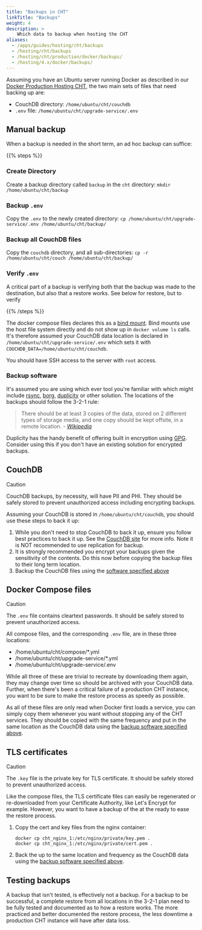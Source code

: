 ```yaml
---
title: "Backups in CHT"
linkTitle: "Backups"
weight: 4
description: >
    Which data to backup when hosting the CHT
aliases:
  - /apps/guides/hosting/cht/backups
  - /hosting/cht/backups
  - /hosting/cht/production/docker/backups/
  - /hosting/4.x/docker/backups/
---
```


Assuming you have an Ubuntu server running Docker as described in our [Docker Production Hosting CHT](/hosting/cht/docker), the two main sets of files that need backing up are:

* CouchDB directory: `/home/ubuntu/cht/couchdb`
* `.env` file: `/home/ubuntu/cht/upgrade-service/.env`

## Manual backup

When a backup is needed in the short term, an ad hoc backup can suffice:

{{% steps %}}

### Create Directory

Create a backup directory called `backup` in the `cht` directory: `mkdir /home/ubuntu/cht/backup`

### Backup `.env`

Copy the `.env` to the newly created directory:  `cp /home/ubuntu/cht/upgrade-service/.env /home/ubuntu/cht/backup/`

###  Backup all CouchDB files

Copy the `couchdb` directory, and all sub-directories:  `cp -r /home/ubuntu/cht/couch /home/ubuntu/cht/backup/`

### Verify `.env`

A critical part of a backup is verifying both that the backup was made to the destination, but also that a restore works.  See below for restore, but to verify

{{% /steps %}}

The docker compose files declares this as a [bind mount](https://docs.docker.com/storage/bind-mounts/). Bind mounts use the host file system directly and do not show up in `docker volume ls` calls.  It's therefore assumed your CouchDB data location is declared in `/home/ubuntu/cht/upgrade-service/.env` which sets it with `COUCHDB_DATA=/home/ubuntu/cht/couchdb`.

You should have SSH access to the server with `root` access.

### Backup software

It's assumed you are using which ever tool you're familiar with which might include [rsync](https://rsync.samba.org/examples.html), [borg](https://borgbackup.readthedocs.io/en/stable/), [duplicity](https://duplicity.gitlab.io/) or other solution. The locations of the backups should follow the 3-2-1 rule:

> There should be at least 3 copies of the data, stored on 2 different types of storage media, and one copy should be kept offsite, in a remote location. _- [Wikipedia](https://en.wikipedia.org/wiki/Backup)_

Duplicity has the handy benefit of offering built in encryption using [GPG](https://gnupg.org/). Consider using this if you don't have an existing solution for encrypted backups. 

## CouchDB

> [!CAUTION]
> CouchDB backups, by necessity, will have PII and PHI.  They should be safely stored to prevent unauthorized access including encrypting backups. 

Assuming your CouchDB is stored in `/home/ubuntu/cht/couchdb`, you should use these steps to back it up:

1. While you don't need to stop CouchDB to back it up, ensure you follow best practices to back it up. See the [CouchDB site](https://docs.couchdb.org/en/stable/maintenance/backups.html) for more info. Note it is NOT recommended to use replication for backup.
2. It is strongly recommended you encrypt your backups given the sensitivity of the contents. Do this now before copying the backup files to their long term location.
3. Backup the CouchDB files using the [software specified above](#backup-software)


## Docker Compose files

> [!CAUTION]
> The `.env` file contains cleartext passwords.  It should be safely stored to prevent unauthorized access.

All compose files, and the corresponding `.env` file, are in these three locations:

* /home/ubuntu/cht/compose/*.yml
* /home/ubuntu/cht/upgrade-service/*.yml
* /home/ubuntu/cht/upgrade-service/.env

While all three of these are trivial to recreate by downloading them again, they may change over time so should be archived with your CouchDB data.  Further, when there's been a critical failure of a production CHT instance, you want to be sure to make the restore process as speedy as possible.

As all of these files are only read when Docker first loads a service, you can simply copy them whenever you want without stopping any of the CHT services.  They should be copied with the same frequency and put in the same location as the CouchDB data using the [backup software specified above](#backup-software).


## TLS certificates

> [!CAUTION]
> The `.key` file is the private key for TLS certificate.  It should be safely stored to prevent unauthorized access.

Like the compose files, the TLS certificate files can easily be regenerated or re-downloaded from your Certificate Authority, like Let's Encrypt for example. However, you want to have a backup of the at the ready to ease the restore process.

1. Copy the cert and key files from the nginx container:

   ```shell
   docker cp cht_nginx_1:/etc/nginx/private/key.pem .
   docker cp cht_nginx_1:/etc/nginx/private/cert.pem .
   ```
2. Back the up to the same location and frequency as the CouchDB data using the [backup software specified above](#backup-software).


## Testing backups

A backup that isn't tested, is effectively not a backup.  For a backup to be successful, a complete restore from all locations in the 3-2-1 plan need to be fully tested and documented as to how a restore works.  The more practiced and better documented the restore process, the less downtime a production CHT instance will have after data loss.
